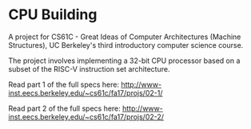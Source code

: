 # CPU Building

A project for CS61C - Great Ideas of Computer Architectures (Machine Structures), UC Berkeley's third introductory computer science course.

The project involves implementing a 32-bit CPU processor based on a subset of the RISC-V instruction set architecture.

Read part 1 of the full specs here: http://www-inst.eecs.berkeley.edu/~cs61c/fa17/projs/02-1/

Read part 2 of the full specs here: http://www-inst.eecs.berkeley.edu/~cs61c/fa17/projs/02-2/
